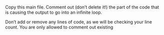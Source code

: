 Copy this main file. Comment out (don’t delete it!) the part of the code that is causing the output to go into an infinite loop.



Don’t add or remove any lines of code, as we will be checking your line count. You are only allowed to comment out existing
